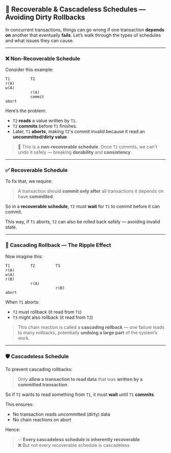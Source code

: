 ## 🔄 Recoverable & Cascadeless Schedules — Avoiding Dirty Rollbacks

In concurrent transactions, things can go wrong if one transaction **depends on** another that eventually **fails**. Let’s walk through the types of schedules and what issues they can cause.

---

### ❌ Non-Recoverable Schedule

Consider this example:

```
T1         T2
r(A)
w(A)
           r(A)
           commit
abort
```

Here’s the problem:
- `T2` **reads** a value written by `T1`.
- `T2` **commits** before `T1` finishes.
- Later, `T1` **aborts**, making `T2`'s commit invalid because it read an **uncommitted/dirty value**.

> 🧨 This is a **non-recoverable schedule**. Once `T2` commits, we can't undo it safely — breaking **durability** and **consistency**.

---

### ✅ Recoverable Schedule

To fix that, we require:

> A transaction should **commit only after** all transactions it depends on have **committed**.

So in a **recoverable schedule**, `T2` must **wait** for `T1` to commit before it can commit.

This way, if `T1` aborts, `T2` can also be rolled back safely — avoiding invalid state.

---

### 🔁 Cascading Rollback — The Ripple Effect

Now imagine this:

```
T1         T2         T3
r(A)
w(A)
r(B)
           r(A)
                      r(B)
abort
```

When `T1` aborts:
- `T2` must rollback (it read from `T1`)
- `T3` might also rollback (it read from `T2`)

> This chain reaction is called a **cascading rollback** — one failure leads to many rollbacks, potentially **undoing a large part** of the system’s work.

---

### 🛡️ Cascadeless Schedule

To prevent cascading rollbacks:

> Only **allow a transaction to read data** that was **written by a committed transaction**.

So if `T2` wants to read something from `T1`, it must **wait** until `T1` **commits**.

This ensures:
- No transaction reads uncommitted (dirty) data
- No chain reactions on abort

Hence:

> ✅ **Every cascadeless schedule is inherently recoverable**  
> ❌ But not every recoverable schedule is cascadeless
